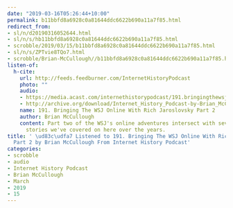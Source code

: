 ```yaml
---
date: "2019-03-16T05:26:44+10:00"
permalink: b11bbfd8a6928c0a81644ddc6622b690a11a7f85.html
redirect_from:
- sl/n/d20190316052644.html
- sl/n/s/hb11bbfd8a6928c0a81644ddc6622b690a11a7f85.html
- scrobble/2019/03/15/b11bbfd8a6928c0a81644ddc6622b690a11a7f85.html
- sl/n/s/ZPTvie8TQo7.html
- scrobble/Brian-McCullough//b11bbfd8a6928c0a81644ddc6622b690a11a7f85.html
listen-of:
  h-cite:
    url: http://feeds.feedburner.com/InternetHistoryPodcast
    photo: ""
    audio:
    - https://media.acast.com/internethistorypodcast/191.bringingthewsjonlinewithrichjaroslovskypart2/media.mp3
    - http://archive.org/download/Internet_History_Podcast-by-Brian_McCullough/191_Bringing_The_WSJ_Online_With_Rich_Jaroslovsky_Part_2.mp3
    name: 191. Bringing The WSJ Online With Rich Jaroslovsky Part 2
    author: Brian McCullough
    content: Part two of the WSJ's online adventures intersect with several other
      stories we've covered on here over the years.
title: ' \ud83c\udfa7 Listened to 191. Bringing The WSJ Online With Rich Jaroslovsky
  Part 2 by Brian McCullough From Internet History Podcast'
categories:
- scrobble
- audio
- Internet History Podcast
- Brian McCullough
- March
- 2019
- 15
---
```

